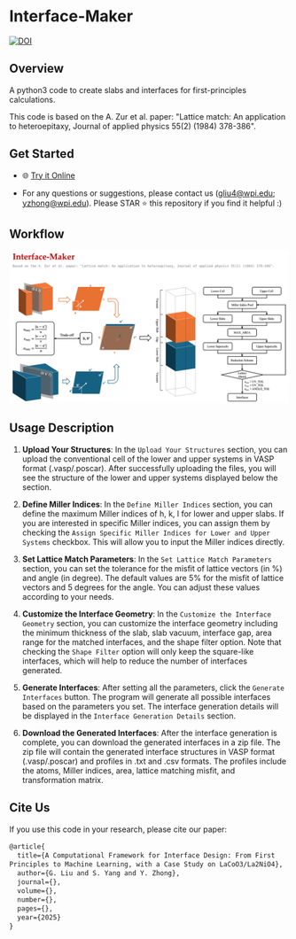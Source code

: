 # Interface-Maker

[![DOI](https://zenodo.org/badge/DOI/xxx.xxx/xxx.xxx.svg)](https://doi.org/xxx.xxx/xxx.xxx)

## Overview

A python3 code to create slabs and interfaces for first-principles calculations. 

This code is based on the A. Zur et al. paper: "Lattice match: An application to heteroepitaxy, Journal of applied physics 55(2) (1984) 378-386".

## Get Started

* 🌐 [Try it Online](https://interface-maker.streamlit.app/)

* For any questions or suggestions, please contact us (gliu4@wpi.edu; yzhong@wpi.edu). Please STAR  ⭐️ this repository if you find it helpful :)

## Workflow

![Workflow](res/image.png)

## Usage Description

1. **Upload Your Structures**: In the `Upload Your Structures` section, you can upload the conventional cell of the lower and upper systems in VASP format (.vasp/.poscar). After successfully uploading the files, you will see the structure of the lower and upper systems displayed below the section. 

2. **Define Miller Indices**: In the `Define Miller Indices` section, you can define the maximum Miller indices of h, k, l for lower and upper slabs. If you are interested in specific Miller indices, you can assign them by checking the `Assign Specific Miller Indices for Lower and Upper Systems` checkbox. This will allow you to input the Miller indices directly.

3. **Set Lattice Match Parameters**: In the `Set Lattice Match Parameters` section, you can set the tolerance for the misfit of lattice vectors (in %) and angle (in degree). The default values are 5% for the misfit of lattice vectors and 5 degrees for the angle. You can adjust these values according to your needs.

4. **Customize the Interface Geometry**: In the `Customize the Interface Geometry` section, you can customize the interface geometry including the minimum thickness of the slab, slab vacuum, interface gap, area range for the matched interfaces, and the shape filter option. Note that checking the `Shape Filter` option will only keep the square-like interfaces, which will help to reduce the number of interfaces generated.

5. **Generate Interfaces**: After setting all the parameters, click the `Generate Interfaces` button. The program will generate all possible interfaces based on the parameters you set. The interface generation details will be displayed in the `Interface Generation Details` section.

6. **Download the Generated Interfaces**: After the interface generation is complete, you can download the generated interfaces in a zip file. The zip file will contain the generated interface structures in VASP format (.vasp/.poscar) and profiles in .txt and .csv formats. The profiles include the atoms, Miller indices, area, lattice matching misfit, and transformation matrix.

## Cite Us
If you use this code in your research, please cite our paper:

```
@article{
  title={A Computational Framework for Interface Design: From First Principles to Machine Learning, with a Case Study on LaCoO3/La2NiO4},
  author={G. Liu and S. Yang and Y. Zhong},
  journal={},
  volume={},
  number={},
  pages={},
  year={2025}
}
```